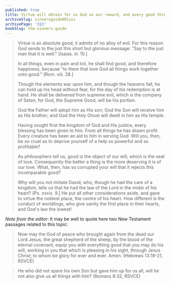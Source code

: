 ```yaml
---
published: true
title: Virtue will obtain for us God as our reward, and every good thing with him
archiveSlug: sinnersguide00luis
archivePage: '313'
bookSlug: the-sinners-guide
---
```


> Virtue is an absolute good; it admits of no alloy of evil. For this reason God sends to the just this short but glorious message: "Say to the just man that it is well." [Isaias. iii. 10.]
>
> In all things, even in pain and toil, he shall find good, and therefore happiness, because "to them that love God all things work together unto good." [Rom. viii. 28.]
>
> Though the elements war upon him, and though the heavens fall, he can hold up his head without fear, for the day of his redemption is at hand. He shall be delivered from supreme evil, which is the company of Satan, for God, the Supreme Good, will be his portion.
>
> God the Father will adopt him as His son; God the Son will receive him as His brother; and God the Holy Ghost will dwell in him as His temple.
>
> Having sought first the kingdom of God and His justice, every blessing has been given to him. From all things he has drawn profit. Every creature has been an aid to him in serving God. Will you, then, be so cruel as to deprive yourself of a help so powerful and so profitable?
>
> As philosophers tell us, good is the object of our will, which is the seat of love. Consequently the better a thing is the more deserving it is of our love. What, then, has so corrupted your will that it rejects this incomparable good?
>
> Why will you not imitate David, who, though he had the care of a kingdom, tells us that he had the law of the Lord in the midst of his heart? [Ps. xxxix. 9.] He put all other considerations aside, and gave to virtue the noblest place, the centre of his heart. How different is the conduct of worldlings, who give vanity the first place in their hearts, and God's law the lowest!

*Note from the editor:* It may be well to quote here two New Testament passages related to this topic:

> Now may the God of peace who brought again from the dead our Lord Jesus, the great shepherd of the sheep, by the blood of the eternal covenant, equip you with everything good that you may do his will, working in you that which is pleasing in his sight, through Jesus Christ; to whom be glory for ever and ever. Amen. (Hebrews 13:19-21, RSVCE)

> He who did not spare his own Son but gave him up for us all, will he not also give us all things with him? (Romans 8:32, RSVCE)
